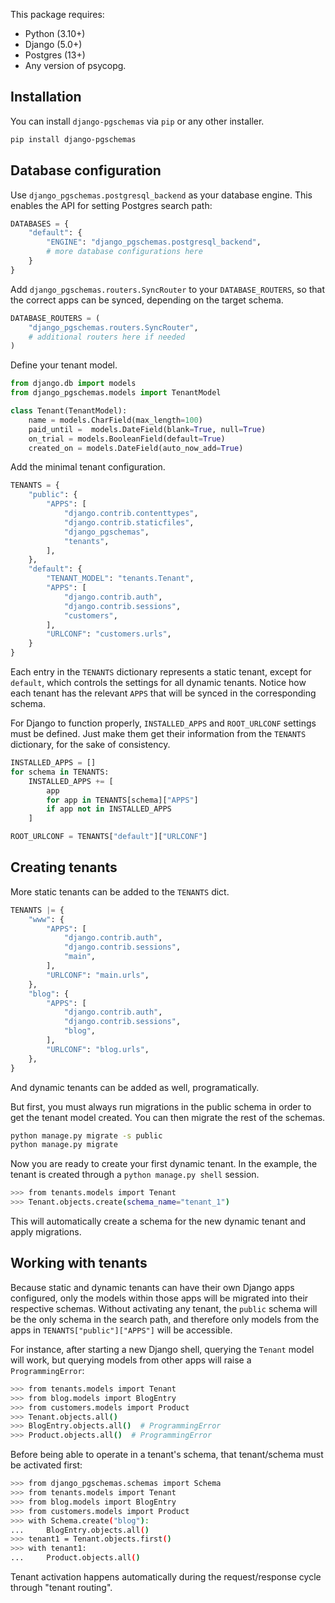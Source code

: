 This package requires:

- Python (3.10+)
- Django (5.0+)
- Postgres (13+)
- Any version of psycopg.

## Installation

You can install `django-pgschemas` via `pip` or any other installer.

```bash
pip install django-pgschemas
```

## Database configuration

Use `django_pgschemas.postgresql_backend` as your database engine. This enables the API for setting Postgres search path:

```python title="settings.py"
DATABASES = {
    "default": {
        "ENGINE": "django_pgschemas.postgresql_backend",
        # more database configurations here
    }
}
```

Add `django_pgschemas.routers.SyncRouter` to your `DATABASE_ROUTERS`, so that the correct apps can be synced, depending on the target schema.

```python title="settings.py"
DATABASE_ROUTERS = (
    "django_pgschemas.routers.SyncRouter",
    # additional routers here if needed
)
```

Define your tenant model.

```python title="tenants/models.py"
from django.db import models
from django_pgschemas.models import TenantModel

class Tenant(TenantModel):
    name = models.CharField(max_length=100)
    paid_until =  models.DateField(blank=True, null=True)
    on_trial = models.BooleanField(default=True)
    created_on = models.DateField(auto_now_add=True)
```

Add the minimal tenant configuration.

```python title="settings.py"
TENANTS = {
    "public": {
        "APPS": [
            "django.contrib.contenttypes",
            "django.contrib.staticfiles",
            "django_pgschemas",
            "tenants",
        ],
    },
    "default": {
        "TENANT_MODEL": "tenants.Tenant",
        "APPS": [
            "django.contrib.auth",
            "django.contrib.sessions",
            "customers",
        ],
        "URLCONF": "customers.urls",
    }
}
```

Each entry in the `TENANTS` dictionary represents a static tenant, except for `default`, which controls the settings for all dynamic tenants. Notice how each tenant has the relevant `APPS` that will be synced in the corresponding schema.

For Django to function properly, `INSTALLED_APPS` and `ROOT_URLCONF` settings must be defined. Just make them get their information from the `TENANTS` dictionary, for the sake of consistency.

```python title="settings.py"
INSTALLED_APPS = []
for schema in TENANTS:
    INSTALLED_APPS += [
        app
        for app in TENANTS[schema]["APPS"]
        if app not in INSTALLED_APPS
    ]

ROOT_URLCONF = TENANTS["default"]["URLCONF"]
```

## Creating tenants

More static tenants can be added to the `TENANTS` dict.

```python title="settings.py"
TENANTS |= {
    "www": {
        "APPS": [
            "django.contrib.auth",
            "django.contrib.sessions",
            "main",
        ],
        "URLCONF": "main.urls",
    },
    "blog": {
        "APPS": [
            "django.contrib.auth",
            "django.contrib.sessions",
            "blog",
        ],
        "URLCONF": "blog.urls",
    },
}
```

And dynamic tenants can be added as well, programatically.

But first, you must always run migrations in the public schema in order to get the tenant model created. You can then migrate the rest of the schemas.

```bash
python manage.py migrate -s public
python manage.py migrate
```

Now you are ready to create your first dynamic tenant. In the example, the tenant is created through a `python manage.py shell` session.

```bash
>>> from tenants.models import Tenant
>>> Tenant.objects.create(schema_name="tenant_1")
```

This will automatically create a schema for the new dynamic tenant and apply migrations.

## Working with tenants

Because static and dynamic tenants can have their own Django apps configured, only the models within those apps will be migrated into their respective schemas. Without activating any tenant, the `public` schema will be the only schema in the search path, and therefore only models from the apps in `TENANTS["public"]["APPS"]` will be accessible.

For instance, after starting a new Django shell, querying the `Tenant` model will work, but querying models from other apps will raise a `ProgrammingError`:

```bash hl_lines="5 6"
>>> from tenants.models import Tenant
>>> from blog.models import BlogEntry
>>> from customers.models import Product
>>> Tenant.objects.all()
>>> BlogEntry.objects.all()  # ProgrammingError
>>> Product.objects.all()  # ProgrammingError
```

Before being able to operate in a tenant's schema, that tenant/schema must be activated first:

```bash hl_lines="1 5 8"
>>> from django_pgschemas.schemas import Schema
>>> from tenants.models import Tenant
>>> from blog.models import BlogEntry
>>> from customers.models import Product
>>> with Schema.create("blog"):
...     BlogEntry.objects.all()
>>> tenant1 = Tenant.objects.first()
>>> with tenant1:
...     Product.objects.all()
```

Tenant activation happens automatically during the request/response cycle through "tenant routing".
